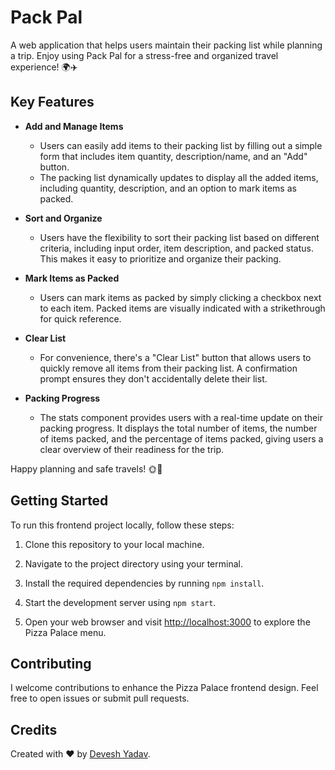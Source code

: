 # Pack Pal
A web application that helps users maintain their packing list while planning a trip. 
Enjoy using Pack Pal for a stress-free and organized travel experience! 🌍✈️

## Key Features

- **Add and Manage Items**
  - Users can easily add items to their packing list by filling out a simple form that includes item quantity, description/name, and an "Add" button.
  - The packing list dynamically updates to display all the added items, including quantity, description, and an option to mark items as packed.

- **Sort and Organize**
  - Users have the flexibility to sort their packing list based on different criteria, including input order, item description, and packed status. This makes it easy to prioritize and organize their packing.

- **Mark Items as Packed**
  - Users can mark items as packed by simply clicking a checkbox next to each item. Packed items are visually indicated with a strikethrough for quick reference.

- **Clear List**
  - For convenience, there's a "Clear List" button that allows users to quickly remove all items from their packing list. A confirmation prompt ensures they don't accidentally delete their list.

- **Packing Progress**
  - The stats component provides users with a real-time update on their packing progress. It displays the total number of items, the number of items packed, and the percentage of items packed, giving users a clear overview of their readiness for the trip.

Happy planning and safe travels! 🌞🌴

## Getting Started

To run this frontend project locally, follow these steps:

1. Clone this repository to your local machine.

2. Navigate to the project directory using your terminal.

3. Install the required dependencies by running `npm install`.

4. Start the development server using `npm start`.

5. Open your web browser and visit [http://localhost:3000](http://localhost:3000) to explore the Pizza Palace menu.

## Contributing

I welcome contributions to enhance the Pizza Palace frontend design. Feel free to open issues or submit pull requests.

## Credits

Created with ❤️ by [Devesh Yadav](https://github.com/DeveshYadav13).